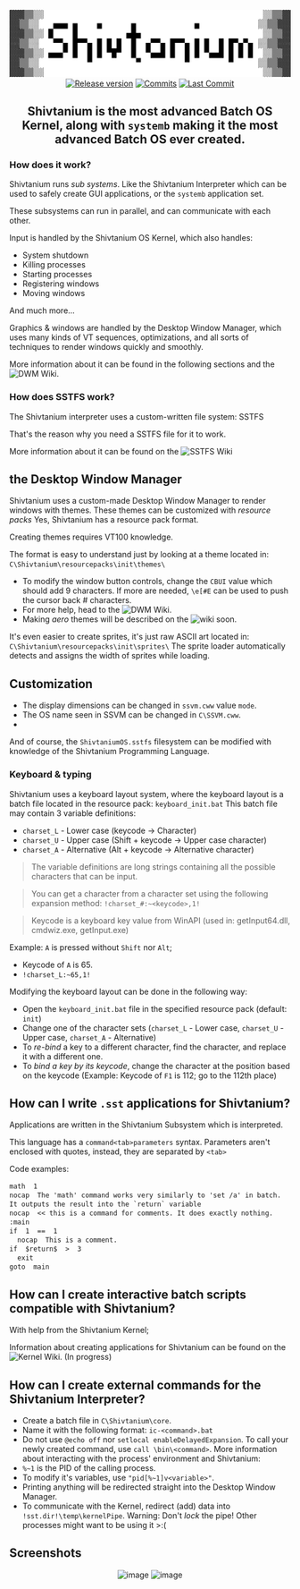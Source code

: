 <div align="center">

![Shivtanium Logo](https://raw.githubusercontent.com/Shivter14/Shivtanium/main/Shivtanium.png)
[![Release version](https://img.shields.io/github/v/release/Shivter14/Shivtanium?color=brightgreen&label=Latest%20version&style=for-the-badge)](https://github.com/Shivter14/Shivtanium/releases "Releases")
[![Commits](https://img.shields.io/github/commit-activity/m/Shivter14/Shivtanium?label=commits&style=for-the-badge)](https://github.com/Shivter14/Shivtanium/commits "Commit History")
[![Last Commit](https://img.shields.io/github/last-commit/Shivter14/Shivtanium/main?label=Latest%20commit&style=for-the-badge&display_timestamp=committer)](https://github.com/Shivter14/Shivtanium/pulse/monthly "Last activity")
## Shivtanium is the most advanced Batch OS Kernel, along with `systemb` making it the most advanced Batch OS ever created.

</div>

### How does it work?

Shivtanium runs *sub systems*. Like the Shivtanium Interpreter which can be used to safely create GUI applications, or the `systemb` application set. 

These subsystems can run in parallel, and can communicate with each other.

Input is handled by the Shivtanium OS Kernel, which also handles:
- System shutdown
- Killing processes
- Starting processes
- Registering windows
- Moving windows

And much more...

Graphics & windows are handled by the Desktop Window Manager, which uses many kinds of VT sequences, optimizations, and all sorts of techniques to render windows quickly and smoothly.

More information about it can be found in the following sections and the ![DWM Wiki](https://github.com/Shivter14/Shivtanium/wiki/Desktop-Window-Manager).

### How does SSTFS work?
The Shivtanium interpreter uses a custom-written file system: SSTFS

That's the reason why you need a SSTFS file for it to work.

More information about it can be found on the ![SSTFS Wiki](https://github.com/Shivter14/Shivtanium/wiki/SSTFS)
## the Desktop Window Manager
Shivtanium uses a custom-made Desktop Window Manager to render windows with themes.
These themes can be customized with *resource packs*
Yes, Shivtanium has a resource pack format.

Creating themes requires VT100 knowledge.

The format is easy to understand just by looking at a theme located in: `C\Shivtanium\resourcepacks\init\themes\`

* To modify the window button controls, change the `CBUI` value which should add 9 characters. If more are needed, `\e[#E` can be used to push the cursor back # characters.
* For more help, head to the ![DWM Wiki](https://github.com/Shivter14/Shivtanium/wiki/Desktop-Window-Manager).
* Making *aero* themes will be described on the ![wiki](https://github.com/Shivter14/Shivtanium/wiki) soon.

It's even easier to create sprites, it's just raw ASCII art located in: `C\Shivtanium\resourcepacks\init\sprites\`
The sprite loader automatically detects and assigns the width of sprites while loading.
## Customization
- The display dimensions can be changed in `ssvm.cww` value `mode`.
- The OS name seen in SSVM can be changed in `C\SSVM.cww`.
- 

And of course, the `ShivtaniumOS.sstfs` filesystem can be modified with knowledge of the Shivtanium Programming Language.
### Keyboard & typing
Shivtanium uses a keyboard layout system, where the keyboard layout is a batch file located in the resource pack:
`keyboard_init.bat`
This batch file may contain 3 variable definitions:
- `charset_L` - Lower case (keycode -> Character)
- `charset_U` - Upper case (Shift + keycode -> Upper case character)
- `charset_A` - Alternative (Alt + keycode -> Alternative character)

> The variable definitions are long strings containing all the possible characters that can be input.

> You can get a character from a character set using the following expansion method: `!charset_#:~<keycode>,1!`

> Keycode is a keyboard key value from WinAPI (used in: getInput64.dll, cmdwiz.exe, getInput.exe)

Example: `A` is pressed without `Shift` nor `Alt`;
- Keycode of `A` is 65.
- `!charset_L:~65,1!`

Modifying the keyboard layout can be done in the following way:
* Open the `keyboard_init.bat` file in the specified resource pack (default: `init`)
* Change one of the character sets (`charset_L` - Lower case, `charset_U` - Upper case, `charset_A` - Alternative)
* To *re-bind* a key to a different character, find the character, and replace it with a different one.
* To *bind a key by its keycode*, change the character at the position based on the keycode (Example: Keycode of `F1` is 112; go to the 112th place)

## How can I write `.sst` applications for Shivtanium?
Applications are written in the Shivtanium Subsystem which is interpreted.

This language has a `command<tab>parameters` syntax. Parameters aren't enclosed with quotes, instead, they are separated by `<tab>`

Code examples:
```
math  1
nocap  The 'math' command works very similarly to 'set /a' in batch. It outputs the result into the `return` variable
nocap  << this is a command for comments. It does exactly nothing.
:main
if  1  ==  1
  nocap  This is a comment.
if  $return$  >  3
  exit
goto  main
```

## How can I create interactive batch scripts compatible with Shivtanium?

With help from the Shivtanium Kernel;

Information about creating applications for Shivtanium can be found on the ![Kernel Wiki](https://github.com/Shivter14/Shivtanium/wiki/kernel). (In progress)
## How can I create external commands for the Shivtanium Interpreter?

- Create a batch file in `C\Shivtanium\core`.
- Name it with the following format: `ic-<command>.bat`
- Do not use `@echo off` nor `setlocal enableDelayedExpansion`.
To call your newly created command, use `call \bin\<command>`.
More information about interacting with the process' environment and Shivtanium:
- `%~1` is the PID of the calling process.
- To modify it's variables, use `"pid[%~1]v<variable>"`.
- Printing anything will be redirected straight into the Desktop Window Manager.
- To communicate with the Kernel, redirect (add) data into `!sst.dir!\temp\kernelPipe`. Warning: Don't *lock* the pipe! Other processes might want to be using it >:(

## Screenshots
<div align="center">

  ![image](https://github.com/Shivter14/Shivtanium/assets/98386496/dd131add-ed0a-4b8a-b11d-51ef5c7239ab)
  ![image](https://github.com/Shivter14/Shivtanium/assets/98386496/983b1fc7-c198-4bfc-8a7d-94462d6b9dfb)

</div>
